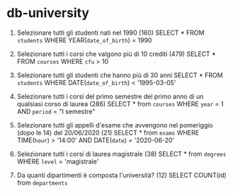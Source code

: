 # db-university

<!-- EX - Query con SELECT -->

1. Selezionare tutti gli studenti nati nel 1990 (160)
   SELECT \* FROM `students` WHERE YEAR(`date_of_birth`) = 1990

2. Selezionare tutti i corsi che valgono più di 10 crediti (479)
   SELECT \* FROM `courses` WHERE `cfu` > 10

3. Selezionare tutti gli studenti che hanno più di 30 anni
   SELECT \* FROM `students` WHERE DATE(`date_of_birth`) < '1995-03-05'

4. Selezionare tutti i corsi del primo semestre del primo anno di un qualsiasi corso di laurea (286)
   SELECT \* from `courses` WHERE `year` = 1 AND `period` = "I semestre"

5. Selezionare tutti gli appelli d'esame che avvengono nel pomeriggio (dopo le 14) del 20/06/2020 (21)
   SELECT \* from `exams` WHERE TIME(`hour`) > '14:00' AND DATE(`date`) = '2020-06-20'

6. Selezionare tutti i corsi di laurea magistrale (38)
   SELECT \* from `degrees` WHERE `level` = 'magistrale'

7. Da quanti dipartimenti è composta l'università? (12)
   SELECT COUNT(id) from `departments`

<!-- EX - Query con GROUP BY -->
